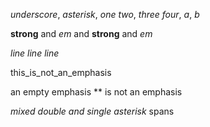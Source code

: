 *underscore*, *asterisk*, *one two*, *three four*, *a*, *b*

**strong** and *em* and **strong** and *em*

*line
line
line*

this_is_not_an_emphasis

an empty emphasis ** is not an emphasis

*mixed **double and* single asterisk** spans